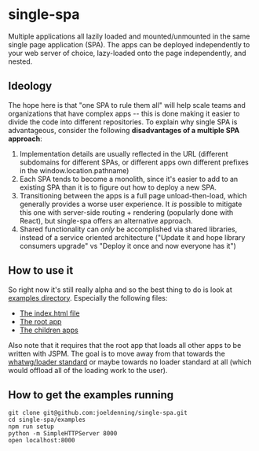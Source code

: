 # single-spa

Multiple applications all lazily loaded and mounted/unmounted in the same single page application (SPA). The apps can be deployed independently to your web server of choice, lazy-loaded onto the page independently, and nested.

## Ideology

The hope here is that "one SPA to rule them all" will help scale teams and organizations that have complex apps -- this is done making it easier to divide the code into different repositories. To explain why single SPA is advantageous, consider the following **disadvantages of a multiple SPA approach**:

1. Implementation details are usually reflected in the URL (different subdomains for different SPAs, or different apps own different prefixes in the window.location.pathname)
2. Each SPA tends to become a monolith, since it's easier to add to an existing SPA than it is to figure out how to deploy a new SPA.
3. Transitioning between the apps is a full page unload-then-load, which generally provides a worse user experience. It *is* possible to mitigate this one with server-side routing + rendering (popularly done with React), but single-spa offers an alternative approach.
4. Shared functionality can *only* be accomplished via shared libraries, instead of a service oriented architecture ("Update it and hope library consumers upgrade" vs "Deploy it once and now everyone has it")

## How to use it
So right now it's still really alpha and so the best thing to do is look at [examples directory](https://github.com/joeldenning/single-spa/tree/master/examples). Especially the following files:
- [The index.html file](https://github.com/joeldenning/single-spa/blob/master/examples/index.html)
- [The root app](https://github.com/joeldenning/single-spa/blob/master/examples/bootstrap.js)
- [The children apps](https://github.com/joeldenning/single-spa/tree/master/examples/apps)

Also note that it requires that the root app that loads all other apps to be written with JSPM. The goal is to move away from that towards the [whatwg/loader standard](https://github.com/whatwg/loader) or maybe towards no loader standard at all (which would offload all of the loading work to the user).

## How to get the examples running
```
git clone git@github.com:joeldenning/single-spa.git
cd single-spa/examples
npm run setup
python -m SimpleHTTPServer 8000
open localhost:8000
```
